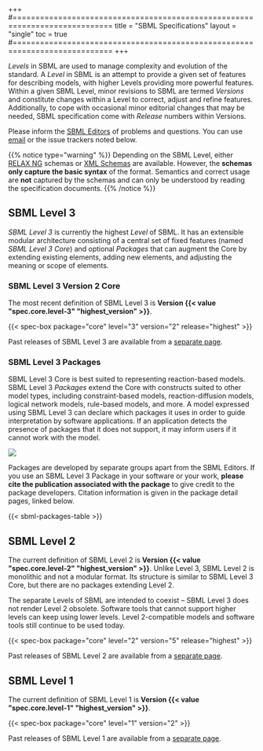 +++
#============================================================================
title  = "SBML Specifications"
layout = "single"
toc    = true
#============================================================================
+++

_Levels_ in SBML are used to manage complexity and evolution of the standard.  A _Level_ in SBML is an attempt to provide a given set of features for describing models, with higher Levels providing more powerful features.  Within a given SBML Level, minor revisions to SBML are termed _Versions_ and constitute changes within a Level to correct, adjust and refine features. Additionally, to cope with occasional minor editorial changes that may be needed, SBML specification come with _Release_ numbers within Versions.

Please inform the [SBML Editors](/about/core) of problems and questions. You can use [email](mailto:sbml-editors@googlegroups.com) or the issue trackers noted below.

{{% notice type="warning" %}}
Depending on the SBML Level, either [RELAX NG](https://en.wikipedia.org/wiki/RELAX_NG) schemas or [XML Schemas](https://en.wikipedia.org/wiki/XML_schema) are available.  However, the **schemas only capture the basic syntax** of the format.  Semantics and correct usage are **not** captured by the schemas and can only be understood by reading the specification documents.
{{% /notice %}}


## SBML Level 3

_SBML Level 3_ is currently the highest _Level_ of SBML.  It has an extensible modular architecture consisting of a central set of fixed features (named _SBML Level&nbsp;3 Core_) and optional _Packages_ that can augment the Core by extending existing elements, adding new elements, and adjusting the meaning or scope of elements.


### SBML Level 3 Version 2 Core

The most recent definition of SBML Level&nbsp;3 is **Version&nbsp;{{< value "spec.core.level-3" "highest_version" >}}**.

{{< spec-box package="core" level="3" version="2" release="highest" >}}

Past releases of SBML Level 3 are available from a [separate page](sbml-level-3). 


### SBML Level 3 Packages

SBML Level 3 Core is best suited to representing reaction-based models. SBML Level&nbsp;3 _Packages_ extend the Core with constructs suited to other model types, including constraint-based models, reaction-diffusion models, logical network models, rule-based models, and more.  A model expressed using SBML Level&nbsp;3 can declare which packages it uses in order to guide interpretation by software applications.  If an application detects the presence of packages that it does not support, it may inform users if it cannot work with the model.

<img class="sbml-pkg-diagram" src="/img/sbml-level-3-packages.svg">

Packages are developed by separate groups apart from the SBML Editors. If you use an SBML Level&nbsp;3 Package in your software or your work, **please cite the publication associated with the package** to give credit to the package developers. Citation information is given in the package detail pages, linked below.

{{< sbml-packages-table >}}


## SBML Level 2

The current definition of SBML Level 2 is **Version&nbsp;{{< value "spec.core.level-2" "highest_version" >}}**.  Unlike Level&nbsp;3, SBML Level&nbsp;2 is monolithic and not a modular format.  Its structure is similar to SBML Level&nbsp;3 Core, but there are no packages extending Level&nbsp;2.

The separate Levels of SBML are intended to coexist &ndash; SBML Level&nbsp;3 does not render Level&nbsp;2 obsolete. Software tools that cannot support higher levels can keep using lower levels.  Level&nbsp;2-compatible models and software tools still continue to be used today.

{{< spec-box package="core" level="2" version="5" release="highest" >}}

Past releases of SBML Level 2 are available from a [separate page](sbml-level-2). 


## SBML Level 1

The current definition of SBML Level 1 is **Version&nbsp;{{< value "spec.core.level-1" "highest_version" >}}**.

{{< spec-box package="core" level="1" version="2" >}}

Past releases of SBML Level 1 are available from a [separate page](sbml-level-1).

